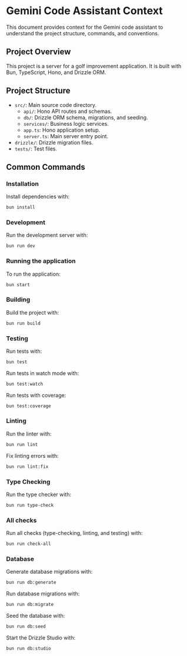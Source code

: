 # Gemini Code Assistant Context

This document provides context for the Gemini code assistant to understand the project structure, commands, and conventions.

## Project Overview

This project is a server for a golf improvement application. It is built with Bun, TypeScript, Hono, and Drizzle ORM.

## Project Structure

- `src/`: Main source code directory.
  - `api/`: Hono API routes and schemas.
  - `db/`: Drizzle ORM schema, migrations, and seeding.
  - `services/`: Business logic services.
  - `app.ts`: Hono application setup.
  - `server.ts`: Main server entry point.
- `drizzle/`: Drizzle migration files.
- `tests/`: Test files.

## Common Commands

### Installation

Install dependencies with:

```bash
bun install
```

### Development

Run the development server with:

```bash
bun run dev
```

### Running the application

To run the application:

```bash
bun start
```

### Building

Build the project with:

```bash
bun run build
```

### Testing

Run tests with:
```bash
bun test
```

Run tests in watch mode with:
```bash
bun test:watch
```

Run tests with coverage:
```bash
bun test:coverage
```

### Linting

Run the linter with:
```bash
bun run lint
```

Fix linting errors with:
```bash
bun run lint:fix
```

### Type Checking

Run the type checker with:
```bash
bun run type-check
```

### All checks

Run all checks (type-checking, linting, and testing) with:
```bash
bun run check-all
```

### Database

Generate database migrations with:
```bash
bun run db:generate
```

Run database migrations with:
```bash
bun run db:migrate
```

Seed the database with:
```bash
bun run db:seed
```

Start the Drizzle Studio with:
```bash
bun run db:studio
```
